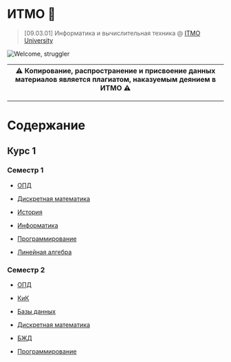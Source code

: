 # ИТМО 🏫

> [09.03.01] Информатика и вычислительная техника @ [ITMO University](https://itmo.ru)

![Welcome, struggler](https://media1.tenor.com/m/-ULd_LCEQIEAAAAC/grifith-berserk.gif)

| ⚠️ **Копирование, распространение и присвоение данных материалов является плагиатом, наказуемым деянием в ИТМО** ⚠️ |
|-----------------------------------------|

---
# Содержание

## Курс 1

### Семестр 1

* [ОПД](Semester1/BasicsOfProfessionalActivity)

* [Дискретная математика](Semester1/DiscreteMaths)

* [История](Semester1/ReformsAndReformersInRussianHistory)

* [Информатика](Semester1/ComputerScience)

* [Программирование](Semester1/Programming)

* [Линейная алгебра](Semester1/LinearAlgebra)

### Семестр 2

* [ОПД](Semester2/BasicsOfProfessionalActivity)

* [КиК](Semester2/CommunicationAndTeambuilding)

* [Базы данных](Semester2/Databases)

* [Дискретная математика](Semester2/DiscreteMaths)

* [БЖД](Semester2/Lifesafety)

* [Программирование](Semester2/Programming)
